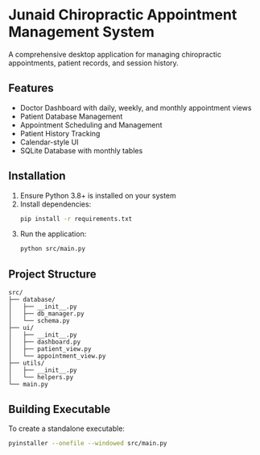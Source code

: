 # Junaid Chiropractic Appointment Management System

A comprehensive desktop application for managing chiropractic appointments, patient records, and session history.

## Features

- Doctor Dashboard with daily, weekly, and monthly appointment views
- Patient Database Management
- Appointment Scheduling and Management
- Patient History Tracking
- Calendar-style UI
- SQLite Database with monthly tables

## Installation

1. Ensure Python 3.8+ is installed on your system
2. Install dependencies:
   ```bash
   pip install -r requirements.txt
   ```
3. Run the application:
   ```bash
   python src/main.py
   ```

## Project Structure

```
src/
├── database/
│   ├── __init__.py
│   ├── db_manager.py
│   └── schema.py
├── ui/
│   ├── __init__.py
│   ├── dashboard.py
│   ├── patient_view.py
│   └── appointment_view.py
├── utils/
│   ├── __init__.py
│   └── helpers.py
└── main.py
```

## Building Executable

To create a standalone executable:

```bash
pyinstaller --onefile --windowed src/main.py
``` 